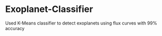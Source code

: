 # Exoplanet-Classifier
Used K-Means classifier to detect exoplanets using flux curves with 99% accuracy
